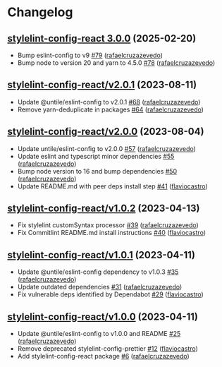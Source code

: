 # Changelog

## [stylelint-config-react 3.0.0](https://github.com/untile/js-configs/releases/tag/stylelint-config-react/3.0.0) (2025-02-20)
- Bump eslint-config to v9 [\#79](https://github.com/untile/js-configs/pull/79) ([rafaelcruzazevedo](https://github.com/rafaelcruzazevedo))
- Bump node to version 20 and yarn to 4.5.0 [\#78](https://github.com/untile/js-configs/pull/78) ([rafaelcruzazevedo](https://github.com/rafaelcruzazevedo))

## [stylelint-config-react/v2.0.1](https://github.com/untile/js-configs/releases/tag/stylelint-config-react/v2.0.1) (2023-08-11)
- Update @untile/eslint-config to v2.0.1 [\#68](https://github.com/untile/js-configs/pull/68) ([rafaelcruzazevedo](https://github.com/rafaelcruzazevedo))
- Remove yarn-deduplicate in packages [\#64](https://github.com/untile/js-configs/pull/64) ([rafaelcruzazevedo](https://github.com/rafaelcruzazevedo))

## [stylelint-config-react/v2.0.0](https://github.com/untile/js-configs/releases/tag/stylelint-config-react/v2.0.0) (2023-08-04)
- Update untile/eslint-config to v2.0.0 [\#57](https://github.com/untile/js-configs/pull/57) ([rafaelcruzazevedo](https://github.com/rafaelcruzazevedo))
- Update eslint and typescript minor dependencies [\#55](https://github.com/untile/js-configs/pull/55) ([rafaelcruzazevedo](https://github.com/rafaelcruzazevedo))
- Bump node version to 16 and bump dependencies [\#50](https://github.com/untile/js-configs/pull/50) ([rafaelcruzazevedo](https://github.com/rafaelcruzazevedo))
- Update README.md with peer deps install step [\#41](https://github.com/untile/js-configs/pull/41) ([flaviocastro](https://github.com/flaviocastro))

## [stylelint-config-react/v1.0.2](https://github.com/untile/js-configs/releases/tag/stylelint-config-react/v1.0.2) (2023-04-13)
- Fix stylelint customSyntax processor [\#39](https://github.com/untile/js-configs/pull/39) ([rafaelcruzazevedo](https://github.com/rafaelcruzazevedo))
- Fix Commitlint README.md install instructions [\#40](https://github.com/untile/js-configs/pull/40) ([flaviocastro](https://github.com/flaviocastro))

## [stylelint-config-react/v1.0.1](https://github.com/untile/js-configs/releases/tag/stylelint-config-react/v1.0.1) (2023-04-11)
- Update @untile/eslint-config dependency to v1.0.3 [\#35](https://github.com/untile/js-configs/pull/35) ([rafaelcruzazevedo](https://github.com/rafaelcruzazevedo))
- Update outdated dependencies [\#31](https://github.com/untile/js-configs/pull/31) ([rafaelcruzazevedo](https://github.com/rafaelcruzazevedo))
- Fix vulnerable deps identified by Dependabot [\#29](https://github.com/untile/js-configs/pull/29) ([flaviocastro](https://github.com/flaviocastro))

## [stylelint-config-react/v1.0.0](https://github.com/untile/js-configs/releases/tag/stylelint-config-react/v1.0.0) (2023-04-11)
- Update @untile/eslint-config to v1.0.0 and README [\#25](https://github.com/untile/js-configs/pull/25) ([rafaelcruzazevedo](https://github.com/rafaelcruzazevedo))
- Remove deprecated stylelint-config-prettier [\#12](https://github.com/untile/js-configs/pull/12) ([flaviocastro](https://github.com/flaviocastro))
- Add stylelint-config-react package [\#6](https://github.com/untile/js-configs/pull/6) ([rafaelcruzazevedo](https://github.com/rafaelcruzazevedo))
